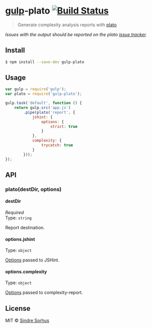 # [gulp](http://gulpjs.com)-plato [![Build Status](https://travis-ci.org/sindresorhus/gulp-plato.svg?branch=master)](https://travis-ci.org/sindresorhus/gulp-plato)

> Generate complexity analysis reports with [plato](https://github.com/es-analysis/plato)

*Issues with the output should be reported on the plato [issue tracker](https://github.com/es-analysis/plato/issues).*


## Install

```sh
$ npm install --save-dev gulp-plato
```


## Usage

```js
var gulp = require('gulp');
var plato = require('gulp-plato');

gulp.task('default', function () {
	return gulp.src('app.js')
		.pipe(plato('report', {
			jshint: {
				options: {
					strict: true
				}
			},
			complexity: {
				trycatch: true
			}
		}));
});
```


## API

### plato(destDir, options)

#### destDir

*Required*  
Type: `string`

Report destination.

#### options.jshint

Type: `object`  

[Options](http://www.jshint.com/docs/options/) passed to JSHint.

#### options.complexity

Type: `object`  

[Options](https://github.com/philbooth/complexity-report#command-line-options) passed to complexity-report.


## License

MIT © [Sindre Sorhus](http://sindresorhus.com)
